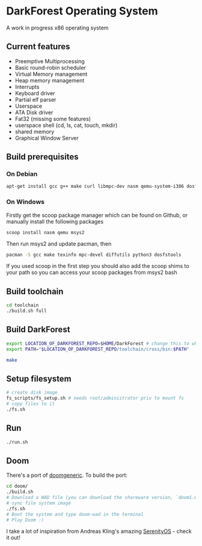 # DarkForest Operating System

A work in progress x86 operating system

## Current features

- Preemptive Multiprocessing
- Basic round-robin scheduler
- Virtual Memory management
- Heap memory management
- Interrupts
- Keyboard driver
- Partial elf parser
- Userspace
- ATA Disk driver
- Fat32 (missing some features)
- userspace shell (cd, ls, cat, touch, mkdir)
- shared memory
- Graphical Window Server

## Build prerequisites

### On Debian
```bash
apt-get install gcc g++ make curl libmpc-dev nasm qemu-system-i386 dosfstools
```

### On Windows
Firstly get the scoop package manager which can be found on Github, or manually install the following packages
```batch
scoop install nasm qemu msys2 
```

Then run msys2 and update pacman, then
```bash
pacman -S gcc make texinfo mpc-devel diffutils python3 dosfstools
```
If you used scoop in the first step you should also add the scoop shims to your path so you can access your scoop packages from msys2 bash

## Build toolchain
```bash
cd toolchain
./build.sh full
```

## Build DarkForest
```bash
export LOCATION_OF_DARKFOREST_REPO=$HOME/DarkForest # change this to where you have placed the repo
export PATH="$LOCATION_OF_DARKFOREST_REPO/toolchain/cross/bin:$PATH"

make
```

## Setup filesystem
```bash
# create disk image
fs_scripts/fs_setup.sh # needs root/administrator priv to mount fs
# copy files to it
./fs.sh
```

## Run
```bash
./run.sh
```

## Doom
There's a port of [doomgeneric](https://github.com/ozkl/doomgeneric).
To build the port:
```bash
cd doom/
./build.sh
# Download a WAD file (you can download the shareware version, `doom1.wad`) and put it in `doom/doomgeneric/doomgeneric`.
# sync file system image
./fs.sh
# Boot the system and type doom-wad in the terminal
# Play Doom :)
```


I take a lot of inspiration from Andreas Kling's amazing [SerenityOS](https://github.com/SerenityOS/serenity) - check it out!


